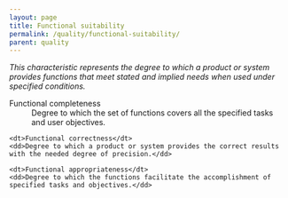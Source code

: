 ```yaml
---
layout: page
title: Functional suitability
permalink: /quality/functional-suitability/
parent: quality
---
```


_This characteristic represents the degree to which a product or system provides functions that meet stated and implied
needs when used under specified conditions._

<dl>
    <dt>Functional completeness</dt>
    <dd>Degree to which the set of functions covers all the specified tasks and user objectives.</dd>
    
    <dt>Functional correctness</dt>
    <dd>Degree to which a product or system provides the correct results with the needed degree of precision.</dd>
    
    <dt>Functional appropriateness</dt>
    <dd>Degree to which the functions facilitate the accomplishment of specified tasks and objectives.</dd>
</dl>
